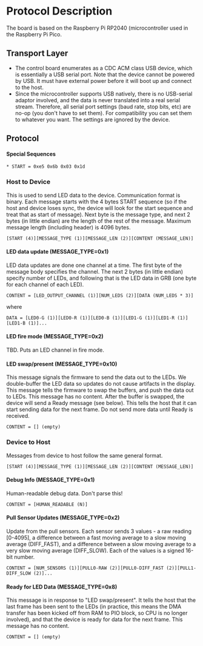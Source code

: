 # Protocol Description

The board is based on the Raspberry Pi RP2040 (microcontroller used in the Raspberry Pi Pico.

## Transport Layer

* The control board enumerates as a CDC ACM class USB device, which is essentially a USB serial port.
Note that the device cannot be powered by USB. It must have external power before it will boot up
and connect to the host.
* Since the microcontroller supports USB natively, there is no USB-serial adaptor involved, and the
data is never translated into a real serial stream. Therefore, all serial port settings (baud rate,
stop bits, etc) are no-op (you don't have to set them). For compatibility you can set them to whatever
you want. The settings are ignored by the device.

## Protocol

#### Special Sequences
```
* START = 0xe5 0x6b 0x03 0x1d
```

### Host to Device

This is used to send LED data to the device. Communication format is binary. Each message starts
with the 4 bytes START sequence (so if the host and device loses sync, the device will look for the start
sequence and treat that as start of message). Next byte is the message type, and next 2 bytes (in little
endian) are the length of the rest of the message. Maximum message length (including header) is 4096 bytes.

```
[START (4)][MESSAGE_TYPE (1)][MESSAGE_LEN (2)][CONTENT (MESSAGE_LEN)]
```

#### LED data update (MESSAGE_TYPE=0x1)

LED data updates are done one channel at a time. The first byte of the message body specifies the channel.
The next 2 bytes (in little endian) specify number of LEDs, and following that is the LED data in GRB (one
byte for each channel of each LED).

```
CONTENT = [LED_OUTPUT_CHANNEL (1)][NUM_LEDS (2)][DATA (NUM_LEDS * 3)]
```
where
```
DATA = [LED0-G (1)][LED0-R (1)][LED0-B (1)][LED1-G (1)][LED1-R (1)][LED1-B (1)]...
```

#### LED fire mode (MESSAGE_TYPE=0x2)

TBD. Puts an LED channel in fire mode.

#### LED swap/present (MESSAGE_TYPE=0x10)

This message signals the firmware to send the data out to the LEDs. We double-buffer the LED data so updates
do not cause artifacts in the display. This message tells the firmware to swap the buffers, and push the data
out to LEDs. This message has no content. After the buffer is swapped, the device will send a
Ready message (see below). This tells the host that it can start sending data for the next frame. Do not
send more data until Ready is received.

```
CONTENT = [] (empty)
```

### Device to Host

Messages from device to host follow the same general format.

```
[START (4)][MESSAGE_TYPE (1)][MESSAGE_LEN (2)][CONTENT (MESSAGE_LEN)]
```

#### Debug Info (MESSAGE_TYPE=0x1)

Human-readable debug data. Don't parse this!

```
CONTENT = [HUMAN_READABLE (N)]
```

#### Pull Sensor Updates (MESSAGE_TYPE=0x2)

Update from the pull sensors. Each sensor sends 3 values - a raw reading [0-4095], a difference between a fast
moving average to a slow moving average (DIFF_FAST), and a difference between a slow moving average to a very slow moving
average (DIFF_SLOW). Each of the values is a signed 16-bit number.

```
CONTENT = [NUM_SENSORS (1)][PULL0-RAW (2)][PULL0-DIFF_FAST (2)][PULL1-DIFF_SLOW (2)]...
```

#### Ready for LED Data (MESSAGE_TYPE=0x8)

This message is in response to "LED swap/present". It tells the host that the last frame has been sent to the LEDs (in practice,
this means the DMA transfer has been kicked off from RAM to PIO block, so CPU is no longer involved), and that the device is
ready for data for the next frame. This message has no content.

```
CONTENT = [] (empty)
```
